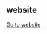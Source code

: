 ## website
[Go to website]([https://yashhatwargit.github.io/Destinations/](https://majorproject-87k6.onrender.com/listings))
